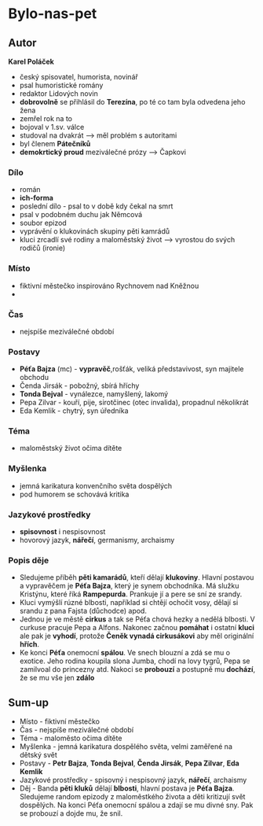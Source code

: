 # Bylo-nas-pet

## Autor
**Karel Poláček**
- český spisovatel, humorista, novinář
- psal humoristické romány
- redaktor Lidových novin
- **dobrovolně** se přihlásil do **Terezína**, po té co tam byla odvedena jeho žena
- zemřel rok na to
- bojoval v 1.sv. válce
- studoval na dvakrát --> měl problém s autoritami
- byl členem **Pátečníků**
- **demokrtický proud** meziválečné prózy --> Čapkovi

### Dílo
- román
- **ich-forma**
- poslední dílo - psal to v době kdy čekal na smrt
- psal v podobném duchu jak Němcová
- soubor epizod
- vyprávění o klukovinách skupiny pěti kamrádů
- kluci zrcadlí své rodiny a maloměstský život --> vyrostou do svých rodičů (ironie)

### Místo
- fiktivní městečko inspirováno Rychnovem nad Kněžnou
- 
### Čas
- nejspíše meziválečné období

### Postavy
- **Péťa Bajza** (mc) - **vypravěč**,rošťák, veliká představivost, syn majitele obchodu
- Čenda Jirsák - pobožný, sbírá hříchy
- **Tonda Bejval** - vynálezce, namyšlený, lakomý
- Pepa Zilvar - kouří, pije, sirotčinec (otec invalida), propadnul několikrát
- Eda Kemlik - chytrý, syn úředníka

### Téma
- maloměstský život očima dítěte

### Myšlenka
- jemná karikatura konvenčního světa dospělých 
- pod humorem se schovává kritika

### Jazykové prostředky
- **spisovnost** i nespisovnost
- hovorový jazyk, **nářečí**, germanismy, archaismy

### Popis děje
- Sledujeme příběh **pěti kamarádů**, kteří dělají **klukoviny**. Hlavní postavou a vypravěčem je **Péťa Bajza**, který je synem obchodníka. Má služku Kristýnu, které říká **Rampepurda**. Prankuje jí a pere se sní ze srandy.
- Kluci vymýšlí rúzné blbosti, například si chtějí ochočit vosy, dělají si srandu z pana Fajsta (důchodce) apod.
- Jednou je ve městě **cirkus** a tak se Péťa chová hezky a nedělá blbosti. V curkuse pracuje Pepa a Alfons. Nakonec začnou **pomáhat** i ostatní **kluci** ale pak je **vyhodí**, protože **Čeněk vynadá cirkusákovi** aby měl originální **hřích**.
- Ke konci **Péťa** onemocní **spálou**. Ve snech blouzní a zdá se mu o exotice. Jeho rodina koupila slona Jumba, chodí na lovy tygrů, Pepa se zamilvoal do princezny atd. Nakoci se **probouzí** a postupně mu **dochází**, že se mu vše jen **zdálo**
## Sum-up
- Místo - fiktivní městečko
- Čas - nejspíše meziválečné období
- Téma - maloměsto očima dítěte
- Myšlenka - jemná karikatura dospělého světa, velmi zaměřené na dětský svět
- Postavy - **Petr Bajza**, **Tonda Bejval**, **Čenda Jirsák**, **Pepa Zilvar**, **Eda Kemlik**
- Jazykové prostředky - spisovný i nespisovný jazyk, **nářečí**, archaismy
- Děj - Banda **pěti kluků** dělají **blbosti**, hlavní postava je **Péťa Bajza**. Sledujeme random epizody z maloměstkého života a děti kritizují svět dospělých. Na konci Péťa onemocní spálou a zdají se mu divné sny. Pak se probouzí a dojde mu, že snil.